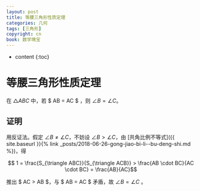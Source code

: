 ```yaml
---
layout: post
title: 等腰三角形性质定理
categories: 几何
tags: [三角形]
copyright: cn
book: 数学瑰宝
---
```


* content
{:toc}

# 等腰三角形性质定理

在 $\triangle ABC$ 中，若 $ AB = AC $ ，则 $\angle B = \angle C$。

## 证明

用反证法。假定 $\angle B \neq \angle C$，不妨设 $\angle B > \angle C$，由 [共角比例不等式]({{ site.baseurl }}{% link _posts/2018-06-26-gong-jiao-bi-li--bu-deng-shi.md %})，得

$$ 1 = \frac{S_{\triangle ABC}}{S_{\triangle ACB}} > \frac{AB \cdot BC}{AC \cdot BC} = \frac{AB}{AC}$$

推出 $ AC > AB $，与 $ AB = AC $ 矛盾，故 $\angle B = \angle C$ 。

